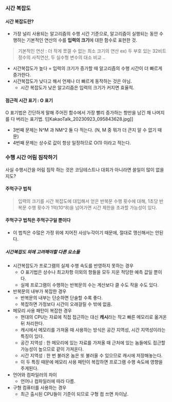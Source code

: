 ### 시간 복잡도
#### 시간 복잡도란?
- 가장 널리 사용되는 알고리즘의 수행 시간 기준으로, 알고리즘이 실행되는 동안 수행하는 기본적인 연산의 수를 **입력의 크기**에 대한 함수로 표현한 것.
> 기본적인 연산 : 더 작게 쪼갤 수 없는 최소 크기의 연산
> ex) 두 부호 있는 32비트 정수의 사칙연산, 두 실수형 변수의 대소 비교 ..

- 시간복잡도가 높다 = 입력의 크기가 증가할 때 알고리즘의 수행 시간이 더 빠르게 증가한다.
- 시간복잡도가 낮다고 해서 언제나 더 빠르게 동작하는 것은 아님.
	- 시간 복잡도가 낮은 알고리즘은 입력의 크기가 커지면 효율적.
#### 점근적 시간 표기 : O 표기
O 표기법은 간단하게 말해 주어진 함수에서 가장 빨리 증가하는 항만을 남긴 채 나머지를 다 버리는 표기법.
![[KakaoTalk_20230923_095843628.jpg]]
- 3번째 문제는 N^M 과 NM^2 둘 다 적는다. (N, M 중 뭐가 더 큰지 알 수 없기 때문)
- 4번째 문제는 상수로 값이 항상 일정하므로 O(1) 이라고 적는다.
### 수행 시간 어림 짐작하기
사실 수행시간을 어림 짐작 하는 것은 코딩테스트나 대회가 아니라면 쓸일이 많이 없을지도?
#### 주먹구구 법칙
> 입력의 크기를 시간 복잡도에 대입해서 얻은 반복문 수행 횟수에 대해, 1초당 반복문 수행 횟수가 1억(10^8)을 넘어가면 시간 제한을 초과할 가능성이 있다.

#### 주먹구구 법칙은 주먹구구일 뿐이다
- 이 법칙은 수많은 가정 위에 지어진 사상누각이기 때문에, 절대로 맹신해서는 안된다.
##### 시간복잡도 외에 고려해야할 다른 요소들
- 시간복잡도가 프로그램의 실제 수행 속도를 반영하지 못하는 경우
	- O 표기법은 상수나 최고차항 이외의 항들을 모두 지운 적당한 예측 값일 뿐이다.
	- 실제 프로그램이 수행하는 반복문의 수는 계산보다 클 수도 작을 수도 있다.
- 반복문의 내부가 복잡한 경우
	- 반복문의 내부는 단순하면 단술할 수록 좋다.
	- 복잡하면 가정보다 시간이 오래걸릴 수 밖에 없음.
- 메모리 사용 패턴이 복잡한 경우
	- 현대의 CPU는 자료에 직접 접근하는 대신 **캐시**라는 작고 빠른 메모리로 옮겨온 뒤 처리한다.
	- 캐시에서 메모리를 가져올 때 사용하는 방식은 공간 지역성, 시간 지역성이라는 특징이 있다.
	- 공간 지역성 : 한 메모리에 있는 자료를 가져올 때 근처에 있는 놈들에도 접근할 가능성이 높으므로 같이 가져온다.
	- 시간 지역성 : 한 번 불러온 놈은 또 불러올 수 있으므로 캐시에 저장해놓는다.
	- 이 두 특징 때문에 메모리 사용 패턴이 복잡하면 프로그램 수행 속도에 영향을 주게된다.
- 언어와 컴파일러의 차이
	- 언어나 컴파일러에 따라 다름.
- 구형 컴퓨터를 사용하는 경우
	- 최근 출시된 CPU들이 기준이 되므로 구형 컴 쓰면 차이남.